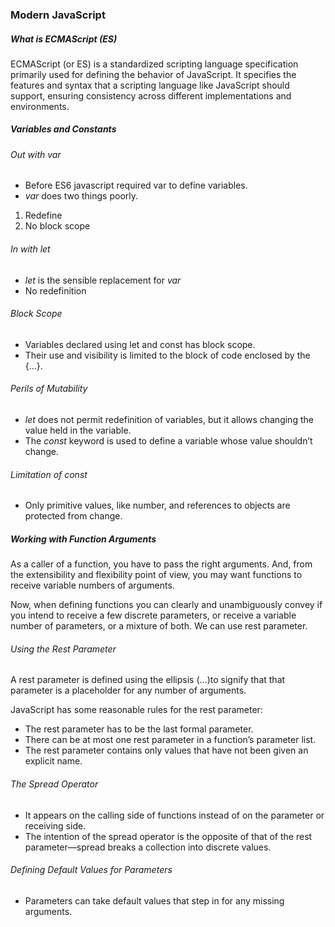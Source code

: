 ### Modern JavaScript

##### What is ECMAScript (ES)

ECMAScript (or ES) is a standardized scripting language specification primarily used for defining the behavior of JavaScript. It specifies the features and syntax that a scripting language like JavaScript should support, ensuring consistency across different implementations and environments.

##### Variables and Constants
###### Out with var
- Before ES6 javascript required var to define variables. 
- *var* does two things poorly.
1. Redefine
2. No block scope

###### In with let
- *let* is the sensible replacement for *var*
- No redefinition

###### Block Scope
- Variables declared using let and const has block scope. 
- Their use and visibility is limited to the block of code enclosed by the {...}.

###### Perils of Mutability
- *let* does not permit redefinition of variables, but it allows changing the value held in the variable.
- The *const* keyword is used to define a variable whose value shouldn’t change.

###### Limitation of const
- Only primitive values, like number, and references to objects are protected from change.

##### Working with Function Arguments
As a caller of a function, you have to pass the right arguments. And, from the extensibility and flexibility point of view, you may want functions to receive variable numbers of arguments.

Now, when defining functions you can clearly and unambiguously convey if you intend to receive a few discrete parameters, or receive a variable number of parameters, or a mixture of both. We can use rest parameter. 

###### Using the Rest Parameter

A rest parameter is defined using the ellipsis (...)to signify that that parameter is a placeholder for any number of arguments.

JavaScript has some reasonable rules for the rest parameter:
- The rest parameter has to be the last formal parameter.
- There can be at most one rest parameter in a function’s parameter list.
- The rest parameter contains only values that have not been given an
explicit name.

###### The Spread Operator
- It appears on the calling side of functions instead of on the parameter or receiving side.
- The intention of the spread operator is the opposite of that of the rest parameter—spread breaks a collection into discrete values.

###### Defining Default Values for Parameters
- Parameters can take default values that step in for any missing arguments.
